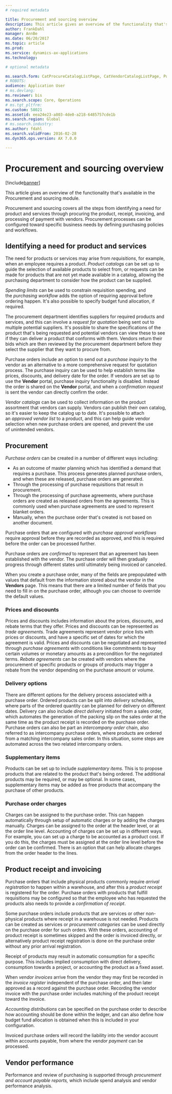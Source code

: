```yaml
---
# required metadata

title: Procurement and sourcing overview
description: This article gives an overview of the functionality that's available in the Procurement and sourcing module.
author: FrankDahl
manager: AnnBe
ms.date: 06/20/2017
ms.topic: article
ms.prod: 
ms.service: dynamics-ax-applications
ms.technology: 

# optional metadata

ms.search.form: CatProcureCatalogListPage, CatVendorCatalogListPage, PurchTable
# ROBOTS: 
audience: Application User
# ms.devlang: 
ms.reviewer: bis
ms.search.scope: Core, Operations
# ms.tgt_pltfrm: 
ms.custom: 58021
ms.assetid: eea24e23-a803-4de0-a218-6485757cde1b
ms.search.region: Global
# ms.search.industry: 
ms.author: fdahl
ms.search.validFrom: 2016-02-28
ms.dyn365.ops.version: AX 7.0.0

---
```


# Procurement and sourcing overview

[!include[banner](../includes/banner.md)]


This article gives an overview of the functionality that's available in the Procurement and sourcing module.

Procurement and sourcing covers all the steps from identifying a need for product and services through procuring the product, receipt, invoicing, and processing of payment with vendors. Procurement processes can be configured toward specific business needs by defining purchasing policies and workflows.

## Identifying a need for product and services
The need for products or services may arise from *requisitions*, for example, when an employee requires a product. *Product catalogs* can be set up to guide the selection of available products to select from, or requests can be made for products that are not yet made available in a catalog, allowing the purchasing department to consider how the product can be supplied.  

*Spending limits* can be used to constrain requisition spending, and the *purchasing workflow* adds the option of requiring approval before ordering happen. It's also possible to specify budget fund allocation, if required.  
  
The procurement department identifies suppliers for required products and services, and this can involve a *request for quotation* being sent out to multiple potential suppliers. It's possible to share the specifications of the product that's being requested and potential vendors can view these to see if they can deliver a product that conforms with them. Vendors return their bids which are then reviewed by the procurement department before they select the supplier that they want to procure from.  

Purchase orders include an option to send out a *purchase inquiry* to the vendor as an alternative to a more comprehensive request for quotation process. The purchase inquiry can be used to help establish terms like prices, discounts, and delivery date for the order. If vendors are set up to use the **Vendor** portal, purchase inquiry functionality is disabled. Instead the order is shared on the **Vendor** portal, and when a *confirmation request* is sent the vendor can directly confirm the order.  

*Vendor catalogs* can be used to collect information on the product assortment that vendors can supply. Vendors can publish their own catalog, so it's easier to keep the catalog up to date. It's possible to attach an *approved vendor list* to a product, and this can help guide vendor selection when new purchase orders are opened, and prevent the use of unintended vendors.

## Procurement
*Purchase orders* can be created in a number of different ways including:

-   As an outcome of master planning which has identified a demand that requires a purchase. This process generates planned purchase orders, and when these are released, purchase orders are generated.
-   Through the processing of purchase requisitions that result in procurement.
-   Through the processing of purchase agreements, where purchase orders are created as released orders from the agreements. This is commonly used when purchase agreements are used to represent blanket orders.
-   Manually, when the purchase order that's created is not based on another document.

Purchase orders that are configured with *purchase approval workflows* require approval before they are recorded as approved, and this is required before the order can be processed further.  

Purchase orders are *confirmed* to represent that an agreement has been established with the vendor. The purchase order will then gradually progress through different states until ultimately being invoiced or canceled.  

When you create a purchase order, many of the fields are prepopulated with values that default from the information stored about the vendor in the **Vendors** page. This means that there are a limited number of fields that you need to fill in on the purchase order, although you can choose to override the default values.

### Prices and discounts

Prices and discounts includes information about the prices, discounts, and rebate terms that they offer. Prices and discounts can be represented as *trade* *agreements*. Trade agreements represent vendor price lists with prices or discounts, and have a specific set of dates for which the agreement is valid. Prices and discounts can be negotiated and represented through *purchase agreements* with conditions like commitments to buy certain volumes or monetary amounts as a precondition for the negotiated terms. *Rebate agreements* can be created with vendors where the procurement of specific products or groups of products may trigger a rebate from the vendor depending on the purchase amount or volume.

### Delivery options

There are different options for the delivery process associated with a purchase order. Ordered products can be split into *delivery* schedules, where parts of the ordered quantity can be planned for delivery on different dates. Delivery can also include *direct delivery* initiated from a sales order, which automates the generation of the packing slip on the sales order at the same time as the product receipt is recorded on the purchase order. Purchase orders can also be part an *intercompany order* chain, also referred to as intercompany purchase orders, where products are ordered from a matching intercompany sales order. In this situation, some steps are automated across the two related intercompany orders.

### Supplementary items

Products can be set up to include *supplementary items*. This is to propose products that are related to the product that's being ordered. The additional products may be required, or may be optional. In some cases, supplementary items may be added as free products that accompany the purchase of other products.

### Purchase order charges

Charges can be assigned to the purchase order. This can happen automatically through setup of automatic charges or by adding the charges manually. Charges can be assigned to the order at the header level, or at the order line level. Accounting of charges can be set up in different ways. For example, you can set up a charge to be accounted as a product cost. If you do this, the charges must be assigned at the order line level before the order can be confirmed. There is an option that can help allocate charges from the order header to the lines.

## Product receipt and invoicing
Purchase orders that include physical products commonly require *arrival registration* to happen within a warehouse, and after this a *product receipt* is registered for the order. Purchase orders with products that fulfill requisitions may be configured so that the employee who has requested the products also needs to provide a *confirmation of receipt*.  

Some purchase orders include products that are services or other non-physical products where receipt in a warehouse is not needed. Products can be created as services or *procurement categories* can be used directly on the purchase order for such orders. With these orders, accounting of product receipt is sometimes skipped and the order is invoiced directly, or alternatively product receipt registration is done on the purchase order without any prior arrival registration.  

Receipt of products may result in automatic consumption for a specific purpose. This includes implied consumption with direct delivery, consumption towards a project, or accounting the product as a fixed asset.  

When *vendor invoices* arrive from the vendor they may first be recorded in the *invoice register* independent of the purchase order, and then later approved as a record against the purchase order. Recording the vendor invoice with the purchase order includes matching of the product receipt toward the invoice.  

*Accounting distributions* can be specified on the purchase order to describe how accounting should be done within the ledger, and can also define how budget fund allocation is obtained when this is included in your configuration.  

Invoiced purchase orders will record the liability into the vendor account within accounts payable, from where the *v*e*ndor payment* can be processed.

## Vendor performance
Performance and review of purchasing is supported through *procurement and account payable reports,* which include spend analysis and vendor performance analysis.



